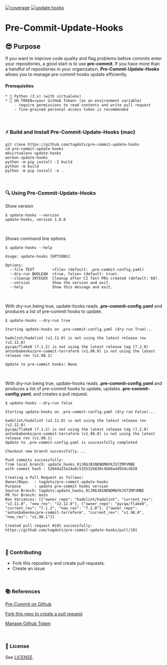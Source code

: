 [![coverage](https://github.com/tagdots-dev/public201/actions/workflows/cron-coverage.yaml/badge.svg)](https://github.com/tagdots-dev/public201/actions/workflows/cron-coverage.yaml) [![update hooks](https://github.com/tagdots-dev/public201/actions/workflows/cron-update-hooks.yaml/badge.svg)](https://github.com/tagdots-dev/public201/actions/workflows/cron-update-hooks.yaml)

# Pre-Commit-Update-Hooks

## 😎 Purpose
If you want to improve code quality and flag problems before commits enter your repositories, a good start is to use **pre-commit**.  If you have more than a handful of repositories in your organization, **Pre-Commit-Update-Hooks** allows you to manage pre-commit hooks update efficiently.


#### Prerequisites
```
* 🐍 Python (3.x) (with virtualenv)
* 🧰 GH_TOKEN=<your GitHub Token> (as an environment variable)
    - require permissions to read contents and write pull request
    - fine-grained personal access token is recommended
```

<br>

### ⚡️ Build and Install Pre-Commit-Update-Hooks (mac)

```
git clone https://github.com/tagdots/pre-commit-update-hooks
cd pre-commit-update-hooks
mkvirtualenv update-hooks
workon update-hooks
python -m pip install -I build
python -m build
python -m pip install -e .
```

<br>

### 🔍 Using Pre-Commit-Update-Hooks
Show version
```
$ update-hooks --version
update-hooks, version 1.0.0
```

<br>

Shows command line options
```
$ update-hooks --help

Usage: update-hooks [OPTIONS]

Options:
  --file TEXT        <file> (default: .pre-commit-config.yaml)
  --dry-run BOOLEAN  <true, false> (default: true).
  --cleanup INTEGER  Cleanup after CI Test PRs created (default: 60).
  --version          Show the version and exit.
  --help             Show this message and exit.
```

<br>

With dry-run being true, update-hooks reads **.pre-commit-config.yaml** and produces a list of pre-commit hooks to update.
```
$ update-hooks --dry-run true

Starting update-hooks on .pre-commit-config.yaml (dry-run True)...

hadolint/hadolint (v2.11.0) is not using the latest release rev (v2.12.0)
pycqa/flake8 (7.1.2) is not using the latest release tag (7.2.0)
antonbabenko/pre-commit-terraform (v1.98.0) is not using the latest release rev (v1.98.1)

Update to pre-commit hooks: None
```

<br>

With dry-run being true, update-hooks reads **.pre-commit-config.yaml** and produces a list of pre-commit hooks to update, updates **.pre-commit-config.yaml**, and creates a pull request.
```
$ update-hooks --dry-run false

Starting update-hooks on .pre-commit-config.yaml (dry-run False)...

hadolint/hadolint (v2.11.0) is not using the latest release rev (v2.12.0)
pycqa/flake8 (7.1.2) is not using the latest release tag (7.2.0)
antonbabenko/pre-commit-terraform (v1.98.0) is not using the latest release rev (v1.98.1)
Update to .pre-commit-config.yaml is successfully completed

Checkout new branch successfully....

Push commits successfully:
from local branch: update_hooks_01JR6JB1NENDM6FKJ5TZMFVMBE
with commit hash : 52044a23a14a6c515532b830c4b68a4d934cd838

Creating a Pull Request as follows:
Owner/Repo.  : tagdots/pre-commit-update-hooks
Purpose      : update pre-commit hooks version
Source Branch: tagdots:update_hooks_01JR6JB1NENDM6FKJ5TZMFVMBE
PR for Branch: main
Rev Variances: [{"owner_repo": "hadolint/hadolint", "current_rev": "v2.11.0", "new_rev": "v2.12.0"}, {"owner_repo": "pycqa/flake8", "current_rev": "7.1.2", "new_rev": "7.2.0"}, {"owner_repo": "antonbabenko/pre-commit-terraform", "current_rev": "v1.98.0", "new_rev": "v1.98.1"}]

Created pull request #101 successfully:  https://github.com/tagdots/pre-commit-update-hooks/pull/101
```

<br>

### 🙏  Contributing

- Fork this repository and create pull requests.
- Create an issue

<br>

### 📚 References

[Pre-Commit on Github](https://github.com/pre-commit/pre-commit-hooks)

[Fork this repo to create a pull request](https://docs.github.com/en/pull-requests/collaborating-with-pull-requests/working-with-forks/fork-a-repo)

[Manage Github Token](https://docs.github.com/en/authentication/keeping-your-account-and-data-secure/managing-your-personal-access-tokens)

<br>

### 📖 License

See [LICENSE](LICENSE).
